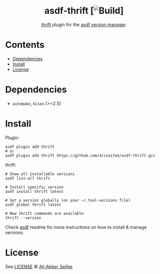 <div align="center">

# asdf-thrift [![Build](https://github.com/alisaifee/asdf-thrift/actions/workflows/main.yml/badge.svg)]


[thrift](https://github.com/alisaifee/thrift) plugin for the [asdf version manager](https://asdf-vm.com).

</div>

# Contents

- [Dependencies](#dependencies)
- [Install](#install)
- [License](#license)

# Dependencies

- `automake`, `bison` (>=2.5)

# Install

Plugin:

```shell
asdf plugin add thrift
# or
asdf plugin add thrift https://github.com/alisaifee/asdf-thrift.git
```

thrift:

```shell
# Show all installable versions
asdf list-all thrift

# Install specific version
asdf install thrift latest

# Set a version globally (on your ~/.tool-versions file)
asdf global thrift latest

# Now thrift commands are available
thrift --version
```

Check [asdf](https://github.com/asdf-vm/asdf) readme for more instructions on how to
install & manage versions.


# License

See [LICENSE](LICENSE) © [Ali-Akber Saifee](https://github.com/alisaifee/)
